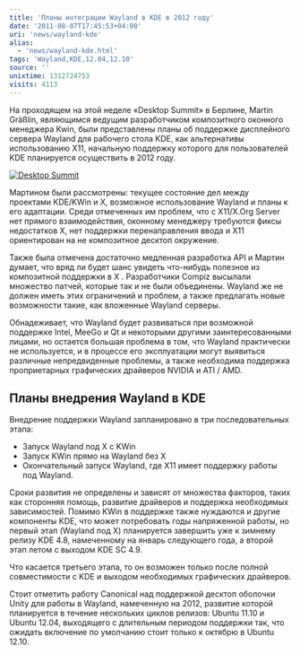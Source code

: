 ```yaml
---
title: 'Планы интеграции Wayland в KDE в 2012 году'
date: '2011-08-07T17:45:53+04:00'
uri: 'news/wayland-kde'
alias: 
  - 'news/wayland-kde.html'
tags: 'Wayland,KDE,12.04,12.10'
source: ''
unixtime: 1312724753
visits: 4113
---
```

На проходящем на этой неделе «Desktop Summit» в Берлине, Martin Gräßlin, являющимся ведущим разработчиком композитного оконного менеджера Kwin, были представлены планы об поддержке дисплейного сервера Wayland для рабочего стола KDE, как альтернативы использованию X11, начальную поддержку которого для пользователей KDE планируется осуществить в 2012 году.

[![Desktop Summit](img/2011/08/07/17-00/desktop-summit-6018025928-o.jpg)](img/2011/08/07/17-00/desktop-summit-6018025928-o.jpg)

Мартином были рассмотрены: текущее состояние дел между проектами KDE/KWin и X, возможное использование Wayland и планы к его адаптации. Среди отмеченных им проблем, что c X11/X.Org Server нет прямого взаимодействия, оконному менеджеру требуются фиксы недостатков X, нет поддержки перенаправления ввода и X11 ориентирован на не композитное десктоп окружение.

Также была отмечена достаточно медленная разработка API и Мартин думает, что вряд ли будет шанс увидеть что-нибудь полезное из композитной поддержки в X . Разработчики Compiz высылали множество патчей, которые так и не были объединены. Wayland же не должен иметь этих ограничений и проблем, а также предлагать новые возможности такие, как вложенные Wayland серверы.

Обнадеживает, что Wayland будет развиваться при возможной поддержке Intel, MeeGo и Qt и некоторыми другими заинтересованными лицами, но остается большая проблема в том, что Wayland практически не используется, и в процессе его эксплуатации могут выявиться различные непредвиденные проблемы, а также необходима поддержка проприетарных графических драйверов NVIDIA и ATI / AMD.

## Планы внедрения Wayland в KDE

Внедрение поддержки Wayland запланировано в три последовательных этапа:

*   Запуск Wayland под X с KWin
*   Запуск KWin прямо на Wayland без X
*   Окончательный запуск Wayland, где X11 имеет поддержку работы под Wayland.

Сроки развития не определены и зависят от множества факторов, таких как сторонняя помощь, развитие драйверов и поддержка необходимых зависимостей. Помимо KWin в поддержке также нуждаются и другие компоненты KDE, что может потребовать годы напряженной работы, но первый этап (Wayland под X) планируется завершить уже к зимнему релизу KDE 4.8, намеченному на январь следующего года, а второй этап летом с выходом KDE SC 4.9.

Что касается третьего этапа, то он возможен только после полной совместимости с KDE и выходом необходимых графических драйверов.

Стоит отметить работу Canonical над поддержкой десктоп оболочки Unity для работы в Wayland, намеченную на 2012, развитие которой планируется в течение нескольких циклов релизов: Ubuntu 11.10 и Ubuntu 12.04, выходящего с длительным периодом поддержки так, что ожидать включение по умолчанию стоит только к октябрю в Ubuntu 12.10.

